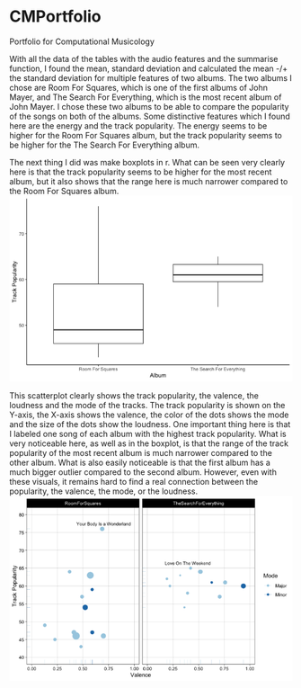 # CMPortfolio
Portfolio for Computational Musicology

With all the data of the tables with the audio features and the summarise function, I found the mean, standard deviation and calculated the mean -/+ the standard deviation for multiple features of two albums. The two albums I chose are Room For Squares, which is one of the first albums of John Mayer, and The Search For Everything, which is the most recent album of John Mayer. I chose these two albums to be able to compare the popularity of the songs on both of the albums. Some distinctive features which I found here are the energy and the track popularity. The energy seems to be higher for the Room For Squares album, but the track popularity seems to be higher for the The Search For Everything album. 

The next thing I did was make boxplots in r. What can be seen very clearly here is that the track popularity seems to be higher for the most recent album, but it also shows that the range here is much narrower compared to the Room For Squares album. 
![Plot](RFS_TSFE_Boxplot.png)
 
This scatterplot clearly shows the track popularity, the valence, the loudness and the mode of the tracks. The track popularity is shown on the Y-axis, the X-axis shows the valence, the color of the dots shows the mode and the size of the dots show the loudness. One important thing here is that I labeled one song of each album with the highest track popularity. What is very noticeable here, as well as in the boxplot, is that the range of the track popularity of the most recent album is much narrower compared to the other album. What is also easily noticeable is that the first album has a much bigger outlier compared to the second album. However, even with these visuals, it remains hard to find a real connection between the popularity, the valence, the mode, or the loudness.
![Plot](RFS_TSFE_Scatterplot.png)

